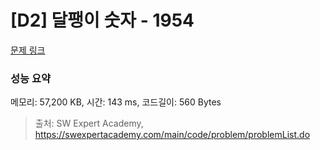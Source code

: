 # [D2] 달팽이 숫자 - 1954 

[문제 링크](https://swexpertacademy.com/main/code/problem/problemDetail.do?contestProbId=AV5PobmqAPoDFAUq) 

### 성능 요약

메모리: 57,200 KB, 시간: 143 ms, 코드길이: 560 Bytes



> 출처: SW Expert Academy, https://swexpertacademy.com/main/code/problem/problemList.do